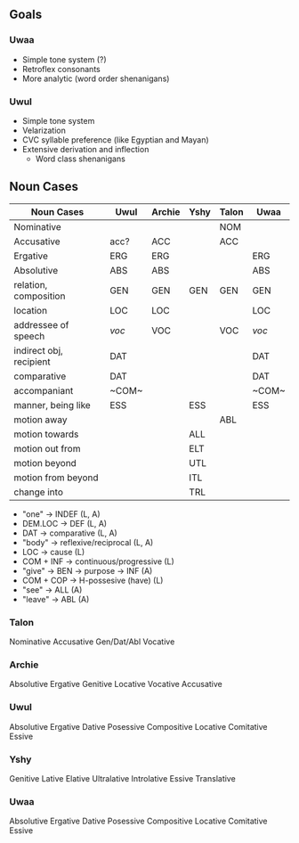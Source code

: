 ## Goals

### Uwaa
- Simple tone system (?)
- Retroflex consonants
- More analytic (word order shenanigans)

### Uwul
- Simple tone system
- Velarization
- CVC syllable preference (like Egyptian and Mayan)
- Extensive derivation and inflection
    - Word class shenanigans

## Noun Cases

| Noun Cases                  | Uwul  | Archie | Yshy  | Talon | Uwaa  |
| ---                         | ---   | ---    | ---   | ---   | ---   |
| Nominative                  |       |        |       | NOM   |       |
| Accusative                  | acc?  | ACC    |       | ACC   |       |
| Ergative                    | ERG   | ERG    |       |       | ERG   |
| Absolutive                  | ABS   | ABS    |       |       | ABS   |
| relation, composition       | GEN   | GEN    | GEN   | GEN   | GEN   |
| location                    | LOC   | LOC    |       |       | LOC   |
| addressee of speech         | *voc* | VOC    |       | VOC   | *voc* |
| indirect obj, recipient     | DAT   |        |       |       | DAT   |
| comparative                 | DAT   |        |       |       | DAT   |
| accompaniant                | ~COM~ |        |       |       | ~COM~ |
| manner, being like          | ESS   |        | ESS   |       | ESS   |
| motion away                 |       |        |       | ABL   |       |
| motion towards              |       |        | ALL   |       |       |
| motion out from             |       |        | ELT   |       |       |
| motion beyond               |       |        | UTL   |       |       |
| motion from beyond          |       |        | ITL   |       |       |
| change into                 |       |        | TRL   |       |       |

- "one" → INDEF (L, A)
- DEM.LOC → DEF (L, A)
- DAT → comparative (L, A)
- "body" → reflexive/reciprocal (L, A)
- LOC → cause (L)
- COM + INF → continuous/progressive (L)
- "give" → BEN → purpose → INF (A)
- COM + COP → H-possesive (have) (L)
- "see" → ALL (A)
- "leave" → ABL (A)

### Talon
Nominative
Accusative
Gen/Dat/Abl
Vocative

### Archie
Absolutive
Ergative
Genitive
Locative
Vocative
Accusative

### Uwul
Absolutive
Ergative
Dative
Posessive
Compositive
Locative
Comitative
Essive

### Yshy
Genitive
Lative
Elative
Ultralative
Introlative
Essive
Translative

### Uwaa
Absolutive
Ergative
Dative
Posessive
Compositive
Locative
Comitative
Essive

